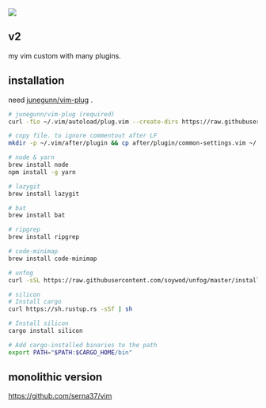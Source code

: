 <img src="https://img.shields.io/badge/-Vim-019733.svg?logo=vim&style=flat">

## v2
my vim custom with many plugins.

## installation
need [junegunn/vim-plug](https://github.com/junegunn/vim-plug) .
```sh
# junegunn/vim-plug (required)
curl -fLo ~/.vim/autoload/plug.vim --create-dirs https://raw.githubusercontent.com/junegunn/vim-plug/master/plug.vim

# copy file. to ignore commentout after LF
mkdir -p ~/.vim/after/plugin && cp after/plugin/common-settings.vim ~/.vim/after/plugin/

# node & yarn
brew install node
npm install -g yarn

# lazygit
brew install lazygit

# bat
brew install bat

# ripgrep
brew install ripgrep

# code-minimap
brew install code-minimap

# unfog
curl -sSL https://raw.githubusercontent.com/soywod/unfog/master/install.sh | bash

# silicon
# Install cargo
curl https://sh.rustup.rs -sSf | sh

# Install silicon
cargo install silicon

# Add cargo-installed binaries to the path
export PATH="$PATH:$CARGO_HOME/bin"
```

## monolithic version
https://github.com/serna37/vim
